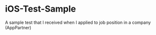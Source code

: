 # iOS-Test-Sample
A sample test that I received when I applied to job position in a company (AppPartner)
